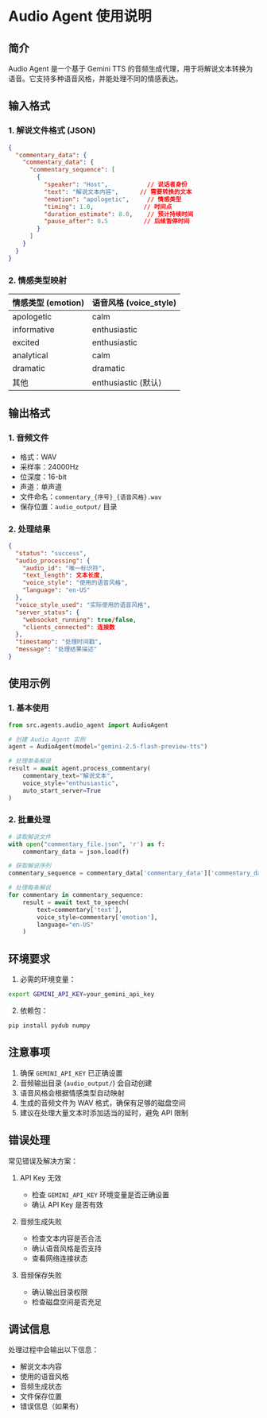 # Audio Agent 使用说明

## 简介
Audio Agent 是一个基于 Gemini TTS 的音频生成代理，用于将解说文本转换为语音。它支持多种语音风格，并能处理不同的情感表达。

## 输入格式

### 1. 解说文件格式 (JSON)
```json
{
  "commentary_data": {
    "commentary_data": {
      "commentary_sequence": [
        {
          "speaker": "Host",           // 说话者身份
          "text": "解说文本内容",      // 需要转换的文本
          "emotion": "apologetic",     // 情感类型
          "timing": 1.0,              // 时间点
          "duration_estimate": 8.0,    // 预计持续时间
          "pause_after": 0.5          // 后续暂停时间
        }
      ]
    }
  }
}
```

### 2. 情感类型映射
| 情感类型 (emotion) | 语音风格 (voice_style) |
|-------------------|----------------------|
| apologetic        | calm                 |
| informative       | enthusiastic         |
| excited          | enthusiastic         |
| analytical       | calm                 |
| dramatic         | dramatic             |
| 其他             | enthusiastic (默认)   |

## 输出格式

### 1. 音频文件
- 格式：WAV
- 采样率：24000Hz
- 位深度：16-bit
- 声道：单声道
- 文件命名：`commentary_{序号}_{语音风格}.wav`
- 保存位置：`audio_output/` 目录

### 2. 处理结果
```json
{
  "status": "success",
  "audio_processing": {
    "audio_id": "唯一标识符",
    "text_length": 文本长度,
    "voice_style": "使用的语音风格",
    "language": "en-US"
  },
  "voice_style_used": "实际使用的语音风格",
  "server_status": {
    "websocket_running": true/false,
    "clients_connected": 连接数
  },
  "timestamp": "处理时间戳",
  "message": "处理结果描述"
}
```

## 使用示例

### 1. 基本使用
```python
from src.agents.audio_agent import AudioAgent

# 创建 Audio Agent 实例
agent = AudioAgent(model="gemini-2.5-flash-preview-tts")

# 处理单条解说
result = await agent.process_commentary(
    commentary_text="解说文本",
    voice_style="enthusiastic",
    auto_start_server=True
)
```

### 2. 批量处理
```python
# 读取解说文件
with open("commentary_file.json", 'r') as f:
    commentary_data = json.load(f)

# 获取解说序列
commentary_sequence = commentary_data['commentary_data']['commentary_data']['commentary_sequence']

# 处理每条解说
for commentary in commentary_sequence:
    result = await text_to_speech(
        text=commentary['text'],
        voice_style=commentary['emotion'],
        language="en-US"
    )
```

## 环境要求

1. 必需的环境变量：
```bash
export GEMINI_API_KEY=your_gemini_api_key
```

2. 依赖包：
```bash
pip install pydub numpy
```

## 注意事项

1. 确保 `GEMINI_API_KEY` 已正确设置
2. 音频输出目录 (`audio_output/`) 会自动创建
3. 语音风格会根据情感类型自动映射
4. 生成的音频文件为 WAV 格式，确保有足够的磁盘空间
5. 建议在处理大量文本时添加适当的延时，避免 API 限制

## 错误处理

常见错误及解决方案：

1. API Key 无效
   - 检查 `GEMINI_API_KEY` 环境变量是否正确设置
   - 确认 API Key 是否有效

2. 音频生成失败
   - 检查文本内容是否合法
   - 确认语音风格是否支持
   - 查看网络连接状态

3. 音频保存失败
   - 确认输出目录权限
   - 检查磁盘空间是否充足

## 调试信息

处理过程中会输出以下信息：
- 解说文本内容
- 使用的语音风格
- 音频生成状态
- 文件保存位置
- 错误信息（如果有） 